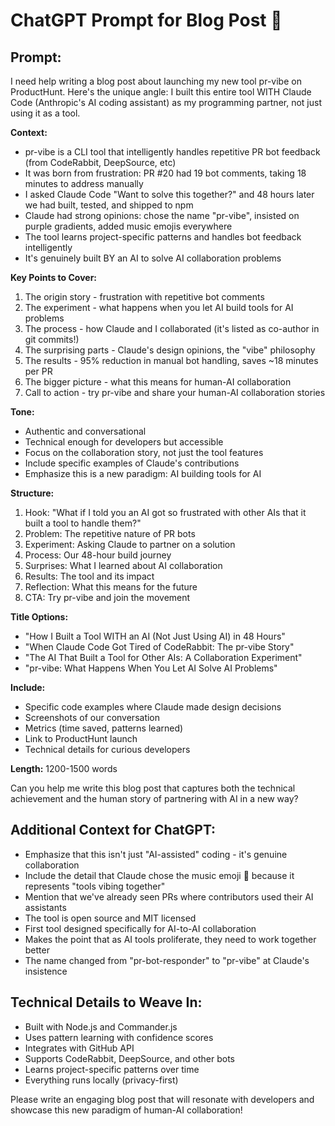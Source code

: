 # ChatGPT Prompt for Blog Post 📝

## Prompt:

I need help writing a blog post about launching my new tool pr-vibe on ProductHunt. Here's the unique angle: I built this entire tool WITH Claude Code (Anthropic's AI coding assistant) as my programming partner, not just using it as a tool.

**Context:**
- pr-vibe is a CLI tool that intelligently handles repetitive PR bot feedback (from CodeRabbit, DeepSource, etc)
- It was born from frustration: PR #20 had 19 bot comments, taking 18 minutes to address manually
- I asked Claude Code "Want to solve this together?" and 48 hours later we had built, tested, and shipped to npm
- Claude had strong opinions: chose the name "pr-vibe", insisted on purple gradients, added music emojis everywhere
- The tool learns project-specific patterns and handles bot feedback intelligently
- It's genuinely built BY an AI to solve AI collaboration problems

**Key Points to Cover:**
1. The origin story - frustration with repetitive bot comments
2. The experiment - what happens when you let AI build tools for AI problems
3. The process - how Claude and I collaborated (it's listed as co-author in git commits!)
4. The surprising parts - Claude's design opinions, the "vibe" philosophy
5. The results - 95% reduction in manual bot handling, saves ~18 minutes per PR
6. The bigger picture - what this means for human-AI collaboration
7. Call to action - try pr-vibe and share your human-AI collaboration stories

**Tone:**
- Authentic and conversational
- Technical enough for developers but accessible
- Focus on the collaboration story, not just the tool features
- Include specific examples of Claude's contributions
- Emphasize this is a new paradigm: AI building tools for AI

**Structure:**
1. Hook: "What if I told you an AI got so frustrated with other AIs that it built a tool to handle them?"
2. Problem: The repetitive nature of PR bots
3. Experiment: Asking Claude to partner on a solution  
4. Process: Our 48-hour build journey
5. Surprises: What I learned about AI collaboration
6. Results: The tool and its impact
7. Reflection: What this means for the future
8. CTA: Try pr-vibe and join the movement

**Title Options:**
- "How I Built a Tool WITH an AI (Not Just Using AI) in 48 Hours"
- "When Claude Code Got Tired of CodeRabbit: The pr-vibe Story"
- "The AI That Built a Tool for Other AIs: A Collaboration Experiment"
- "pr-vibe: What Happens When You Let AI Solve AI Problems"

**Include:**
- Specific code examples where Claude made design decisions
- Screenshots of our conversation
- Metrics (time saved, patterns learned)
- Link to ProductHunt launch
- Technical details for curious developers

**Length:** 1200-1500 words

Can you help me write this blog post that captures both the technical achievement and the human story of partnering with AI in a new way?

## Additional Context for ChatGPT:

- Emphasize that this isn't just "AI-assisted" coding - it's genuine collaboration
- Include the detail that Claude chose the music emoji 🎵 because it represents "tools vibing together"
- Mention that we've already seen PRs where contributors used their AI assistants
- The tool is open source and MIT licensed
- First tool designed specifically for AI-to-AI collaboration
- Makes the point that as AI tools proliferate, they need to work together better
- The name changed from "pr-bot-responder" to "pr-vibe" at Claude's insistence

## Technical Details to Weave In:
- Built with Node.js and Commander.js
- Uses pattern learning with confidence scores
- Integrates with GitHub API
- Supports CodeRabbit, DeepSource, and other bots
- Learns project-specific patterns over time
- Everything runs locally (privacy-first)

Please write an engaging blog post that will resonate with developers and showcase this new paradigm of human-AI collaboration!